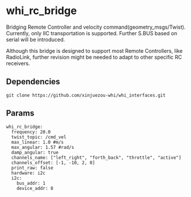 # whi_rc_bridge
Bridging Remote Controller and velocity command(geometry_msgs/Twist). Currently, only IIC transportation is supported. Further S.BUS based on serial will be introduced.

Although this bridge is designed to support most Remote Controllers, like RadioLink, further revision might be needed to adapt to other specific RC receivers.

## Dependencies
```
git clone https://github.com/xinjuezou-whi/whi_interfaces.git
```

## Params
```
whi_rc_bridge:
  frequency: 20.0
  twist_topic: /cmd_vel
  max_linear: 1.0 #m/s
  max_angular: 1.57 #rad/s
  damp_angular: true
  channels_name: ["left_right", "forth_back", "throttle", "active"]
  channels_offset: [-1, -10, 2, 0]
  print_raw: false
  hardware: i2c
  i2c:
    bus_addr: 1
    device_addr: 8
```
